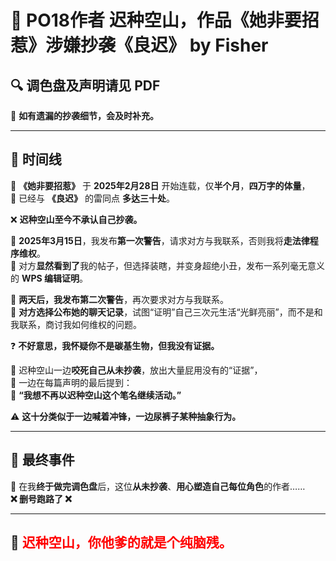 # 📢 PO18作者 迟种空山，作品《她非要招惹》涉嫌抄袭《良迟》 by Fisher  

## 🔍 调色盘及声明请见 PDF  

📌 **如有遗漏的抄袭细节，会及时补充。**  

---

## 📅 时间线  

📖 **《她非要招惹》** 于 **2025年2月28日** 开始连载，仅**半个月**，**四万字的体量**，  
📌 已经与 **《良迟》** 的雷同点 **多达三十处**。  

❌ **迟种空山至今不承认自己抄袭。**  

📢 **2025年3月15日**，我发布**第一次警告**，请求对方与我联系，否则我将**走法律程序维权**。  
🔻 对方**显然看到了**我的帖子，但选择装瞎，并变身超绝小丑，发布一系列毫无意义的 **WPS 编辑证明**。  

📢 **两天后，我发布第二次警告**，再次要求对方与我联系。  
🔻 **对方选择公布她的聊天记录**，试图“证明”自己三次元生活“光鲜亮丽”，而不是和我联系，商讨我如何维权的问题。  

❓ **不好意思，我怀疑你不是碳基生物，但我没有证据。**  

📌 迟种空山一边**咬死自己从未抄袭**，放出大量屁用没有的“证据”，  
📌 一边在每篇声明的最后提到：  
💬 **“我想不再以迟种空山这个笔名继续活动。”**  

⚠ **这十分类似于一边喊着冲锋，一边尿裤子某种抽象行为。**  

---

## 🚨 最终事件  

📢 在我**终于做完调色盘**后，这位**从未抄袭**、**用心塑造自己每位角色**的作者……  
**❌ 删号跑路了 ❌**  

---

## 🔴 **<span style="color:red;">迟种空山，你他爹的就是个纯脑残。</span>**  
